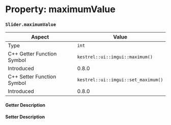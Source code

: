 
# Property: maximumValue
### `Slider.maximumValue`

| Aspect | Value |
| --- | --- |
| Type | `int` |
| C++ Getter Function Symbol | `kestrel::ui::imgui::maximum()` |
| Introduced | 0.8.0 |
| C++ Setter Function Symbol | `kestrel::ui::imgui::set_maximum()` |
| Introduced | 0.8.0 |

#### Getter Description

#### Setter Description

